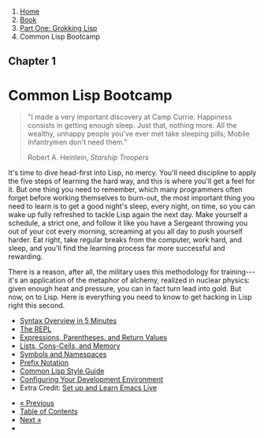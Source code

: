 <ol class="breadcrumb">
  <li><a href="/">Home</a></li>
  <li><a href="/book/">Book</a></li>
  <li><a href="/book/1-0-0-overview/">Part One: Grokking Lisp</a></li>
  <li class="active">Common Lisp Bootcamp</li>
</ol>

## Chapter 1

# Common Lisp Bootcamp

> "I made a very important discovery at Camp Currie.  Happiness consists in getting enough sleep.  Just that, nothing more.  All the wealthy, unhappy people you've ever met take sleeping pills; Mobile Infantrymen don't need them."
> <footer>Robert A. Heinlein, <em>Starship Troopers</em></footer>

It's time to dive head-first into Lisp, no mercy.  You'll need discipline to apply the five steps of learning the hard way, and this is where you'll get a feel for it.  But one thing you need to remember, which many programmers often forget before working themselves to burn-out, the most important thing you need to learn is to get a good night's sleep, every night, on time, so you can wake up fully refreshed to tackle Lisp again the next day.  Make yourself a schedule, a strict one, and follow it like you have a Sergeant throwing you out of your cot every morning, screaming at you all day to push yourself harder.  Eat right, take regular breaks from the computer, work hard, and sleep, and you'll find the learning process far more successful and rewarding.

There is a reason, after all, the military uses this methodology for training---it's an application of the metaphor of alchemy, realized in nuclear physics: given enough heat and pressure, you can in fact turn lead into gold. But now, on to Lisp.  Here is everything you need to know to get hacking in Lisp right this second.

* [Syntax Overview in 5 Minutes](/book/1-01-01-syntax-overview/)
* [The REPL](/book/1-01-02-repl/)
* [Expressions, Parentheses, and Return Values](/book/1-01-03-expressions/)
* [Lists, Cons-Cells, and Memory](/book/1-01-04-lists-cons-cells/)
* [Symbols and Namespaces](/book/1-01-05-symbols/)
* [Prefix Notation](/book/1-01-06-prefix-notation/)
* [Common Lisp Style Guide](/book/1-01-07-style-guide/)
* [Configuring Your Development Environment](/book/1-01-08-configuration/)
* Extra Credit: [Set up and Learn Emacs Live](/book/1-01-09-emacs-live/)

<ul class="pager">
  <li class="previous"><a href="/book/1-0-0-overview/">&laquo; Previous</a></li>
  <li><a href="/book/">Table of Contents</a></li>
  <li class="next"><a href="/book/1-01-01-syntax-overview/">Next &raquo;</a><li>
</ul>
